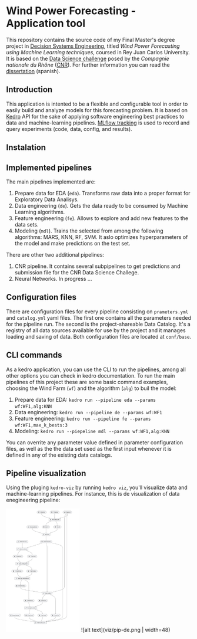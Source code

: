 # Wind Power Forecasting - Application tool

This repository contains the source code of my Final Master's degree project in [Decision Systems Engineering](https://www.urjc.es/estudios/master/915-ingenieria-de-sistemas-de-decision), titled *Wind Power Forecasting using Machine Learning techniques*, coursed in Rey Juan Carlos University. It is based on the [Data Science challenge](https://challengedata.ens.fr/participants/challenges/34/) posed by the *Compagnie nationale du Rhône* ([CNR](https://www.cnr.tm.fr/)). For further information you can read the [dissertation](dissertation.pdf) (spanish).



## Introduction
This application is intented to be a flexible and configurable tool in order to easily build and analyze models for this forecasting problem. It is based on [Kedro](https://kedro.readthedocs.io/en/stable/index.html) API for the sake of applying software engineering best practices to data and machine-learning pipelines. [MLflow tracking](https://mlflow.org/) is used to record and query experiments (code, data, config, and results).

## Instalation

## Implemented pipelines

The main pipelines implemented are:
1. Prepare data for EDA (`eda`). Transforms raw data into a proper format for Exploratory Data Analisys.
2. Data engineering (`de`). Gets the data ready to be consumed by Machine Learning algorithms.
3. Feature engineering (`fe`). Allows to explore and add new features to the data sets.
4. Modeling (`mdl`). Trains the selected from among the following algorithms: MARS, KNN, RF, SVM. It aslo optimizes hyperparameters of the model and make predictions on the test set.

There are other two additional pipelines:
1. CNR pipeline. It contains several subpipelines to get predictions and submission file for the CNR Data Science Challege.
2. Neural Networks. In progress ...

## Configuration files
There are configuration files for every pipeline consisting on `prameters.yml` and `catalog.yml` yaml files. The first one contains all the parameters needed for the pipeline run. The second is the project-shareable Data Catalog.  It's a registry of all data sources available for use by the project and it manages loading and saving of data. Both configuration files are located at `conf/base`.

## CLI commands
As a kedro application, you can use the CLI to run the pipelines, among all other options you can check in kedro documentation. To run the main pipelines of this project these are some basic command examples, choosing the Wind Farm  (`wf`) and the algorithm (`alg`) to buil the model:
1. Prepare data for EDA: `kedro run --pipeline eda --params wf:WF1,alg:KNN`
2. Data engineering: `kedro run --pipeline de --params wf:WF1`
3. Feature engineering: `kedro run --pipeline fe --params wf:WF1,max_k_bests:3`
4. Modeling: `kedro run --piepeline mdl --params wf:WF1,alg:KNN`

You can overrite any parameter value defined in parameter configuration files, as well as the the data set used as the first input whenever it is defined in any of the existing data catalogs. 

## Pipeline visualization
Using the pluging  `kedro-viz` by running `kedro viz`, you'll visualize  data and machine-learning pipelines. For instance, this is de visualization of data enegineering pipeline:

<img src="viz/pip-de.png" width="200">
![alt text](viz/pip-de.png | width=48)



